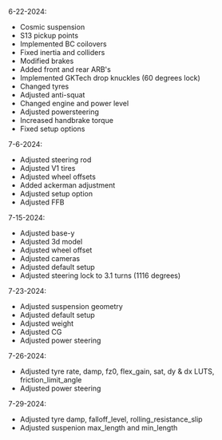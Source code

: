 6-22-2024:
- Cosmic suspension
- S13 pickup points
- Implemented BC coilovers
- Fixed inertia and colliders
- Modified brakes
- Added front and rear ARB's
- Implemented GKTech drop knuckles (60 degrees lock)
- Changed tyres
- Adjusted anti-squat
- Changed engine and power level
- Adjusted powersteering
- Increased handbrake torque
- Fixed setup options

7-6-2024:
- Adjusted steering rod 
- Adjusted V1 tires
- Adjusted wheel offsets
- Added ackerman adjustment
- Adjusted setup option
- Adjusted FFB

7-15-2024:
- Adjusted base-y
- Adjusted 3d model
- Adjusted wheel offset
- Adjusted cameras
- Adjusted default setup
- Adjusted steering lock to 3.1 turns (1116 degrees)

7-23-2024:
- Adjusted suspension geometry
- Adjusted default setup
- Adjusted weight
- Adjusted CG
- Adjusted power steering

7-26-2024:
- Adjusted tyre rate, damp, fz0, flex_gain, sat, dy & dx LUTS, friction_limit_angle
- Adjusted power steering

7-29-2024:
- Adjusted tyre damp, falloff_level, rolling_resistance_slip
- Adjusted suspenion max_length and min_length